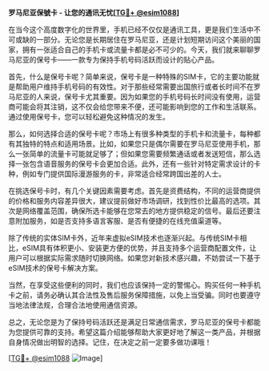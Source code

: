**罗马尼亚保號卡 - 让您的通讯无忧[[TG💪+ @esim1088](https://t.me/s/esim1088)]**

在当今这个高度数字化的世界里，手机已经不仅仅是通讯工具，更是我们生活中不可或缺的一部分。无论您是长期居住在罗马尼亚，还是计划短期访问这个美丽的国家，拥有一张适合自己的手机卡或流量卡都是必不可少的。今天，我们就来聊聊罗马尼亚的保号卡——一款专为保持手机号码活跃而设计的贴心产品。

首先，什么是保号卡呢？简单来说，保号卡是一种特殊的SIM卡，它的主要功能就是帮助用户维持手机号码的有效性。对于那些经常需要出国旅行或者长时间不在罗马尼亚的人来说，保号卡尤其重要。因为如果您的手机号码长时间没有使用，运营商可能会将其注销，这不仅会给您带来不便，还可能影响到您的工作和生活联系。通过使用保号卡，您可以轻松避免这种情况的发生。

那么，如何选择合适的保号卡呢？市场上有很多种类型的手机卡和流量卡，每种都有其独特的特点和适用场景。比如，如果您只是偶尔需要在罗马尼亚使用手机，那么一张简单的流量卡可能就足够了；但如果您需要频繁通话或者发送短信，那么选择一张包含语音服务的保号卡会更加合适。此外，还有一些针对特定需求设计的卡种，例如专门提供国际漫游服务的卡，非常适合经常跨国出差的人士。

在挑选保号卡时，有几个关键因素需要考虑。首先是资费结构，不同的运营商提供的价格和服务内容差异很大，建议提前做好市场调研，找到性价比最高的选项。其次是网络覆盖范围，确保所选卡能够在您常去的地方提供稳定的信号。最后还要注意附加服务，如是否支持多语言客服、是否有便捷的在线充值渠道等。

除了传统的实体SIM卡外，近年来虚拟eSIM技术也逐渐兴起。与传统SIM卡相比，eSIM具有体积更小、安装更方便的优势，并且支持多个运营商配置文件，让用户可以根据实际需求随时切换网络。如果您对新技术感兴趣，不妨尝试一下基于eSIM技术的保号卡解决方案。

当然，在享受这些便利的同时，我们也应该保持一定的警惕心。购买任何一种手机卡之前，请务必确认其合法性及售后服务保障措施，以免上当受骗。同时也要遵守当地法律法规，合理合法地使用通信资源。

总之，无论您是为了保持号码活跃还是满足日常通信需求，罗马尼亚的保号卡都能为您提供可靠的支持。希望这篇介绍能够帮助大家更好地了解这一类产品，并根据自身情况做出明智的选择。记住，在决定之前一定要多做功课哦！

[[TG💪+ @esim1088](https://t.me/s/esim1088) ![Image](https://i.postimg.cc/4NQfJmqS/Snipaste-2025-05-13-00-14-12.png)]